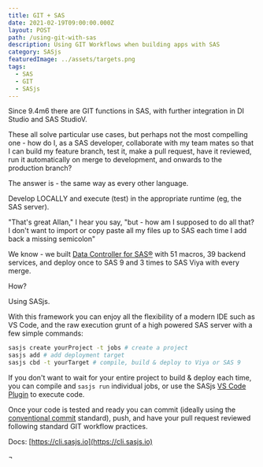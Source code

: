 ```yaml
---
title: GIT + SAS
date: 2021-02-19T09:00:00.000Z
layout: POST
path: /using-git-with-sas
description: Using GIT Workflows when building apps with SAS
category: SASjs
featuredImage: ../assets/targets.png
tags:
  - SAS
  - GIT
  - SASjs
---
```


Since 9.4m6 there are GIT functions in SAS, with further integration in DI Studio and SAS StudioV.

These all solve particular use cases, but perhaps not the most compelling one - how do I, as a SAS developer, collaborate with my team mates so that I can build my feature branch, test it, make a pull request, have it reviewed, run it automatically on merge to development, and onwards to the production branch?

The answer is - the same way as every other language.

Develop LOCALLY and execute (test) in the appropriate runtime (eg, the SAS server).

"That's great Allan," I hear you say, "but - how am I supposed to do all that? I don't want to import or copy paste all my files up to SAS each time I add back a missing semicolon"

We know - we built [Data Controller for SAS®](https://datacontroller.io) with 51 macros, 39 backend services, and deploy once to SAS 9 and 3 times to SAS Viya with every merge.

How?

Using SASjs.

With this framework you can enjoy all the flexibility of a modern IDE such as VS Code, and the raw execution grunt of a high powered SAS server with a few simple commands:

```bash
sasjs create yourProject -t jobs # create a project
sasjs add # add deployment target
sasjs cbd -t yourTarget # compile, build & deploy to Viya or SAS 9
```

If you don't want to wait for your entire project to build & deploy each time, you can compile and `sasjs run` individual jobs, or use the SASjs [VS Code Plugin](https://marketplace.visualstudio.com/items?itemName=SASjs.sasjs-for-vscode) to execute code.

Once your code is tested and ready you can commit (ideally using the [conventional commit](https://www.conventionalcommits.org/en/v1.0.0/) standard), push, and have your pull request reviewed following standard GIT workflow practices.

Docs: [https://cli.sasjs.io](https://cli.sasjs.io)

¬[](https://i.imgur.com/gIYp5OG.png)

